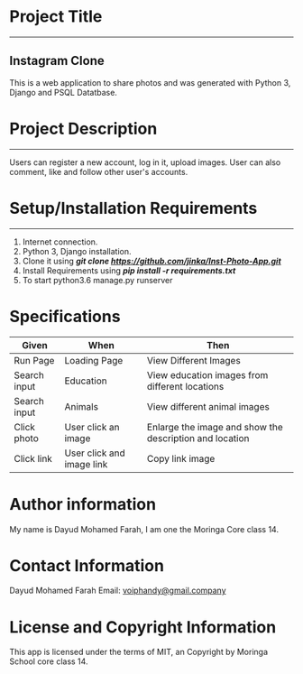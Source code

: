 # Project Title
*****************
## Instagram Clone
This is a web application to share photos and was generated with Python 3, Django and PSQL Datatbase.

# Project Description
*******************
Users can register a new account, log in it, upload images. User can also comment, like and follow other user's accounts. 
# Setup/Installation Requirements
*********************************
1. Internet connection.
2. Python 3, Django installation.
3. Clone it using ***git clone https://github.com/jinka/Inst-Photo-App.git***
4. Install Requirements using ***pip install -r requirements.txt***
5. To start python3.6 manage.py runserver


# Specifications
|Given|When|Then|
|-----|----|----|
|Run Page|Loading Page|View Different Images|
|Search input|Education|View education images from different locations|
|Search input|Animals|View different animal images|
|Click photo|User click an image|Enlarge the image and show the description and location|
|Click link|User click and image link|Copy link image |


# Author information
My name is Dayud Mohamed Farah, I am one the Moringa Core class 14.

# Contact Information
Dayud Mohamed Farah  Email: voiphandy@gmail.company

# License and Copyright Information

This app is licensed under the terms of MIT, an Copyright by Moringa School core class 14.

